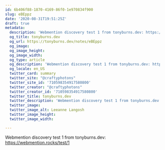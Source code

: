 ```yaml
---
id: 6b406f88-1870-4169-86f0-1e970834f900
slug: eBEppz
date: '2020-08-31T19:51:25Z'
draft: true
metadata:
  description: 'Webmention discovery test 1 from tonyburns.dev: https://webmention.rocks/test/1 '
  og_title: tonyburns.dev
  og_url: https://tonyburns.dev/notes/eBEppz
  og_image: 
  og_image_height: 
  og_image_width: 
  og_type: article
  og_description: 'Webmention discovery test 1 from tonyburns.dev: https://webmention.rocks/test/1 '
  og_locale: en_US
  twitter_card: summary
  twitter_site: "@craftyphotons"
  twitter_site_id: '710598354917580800'
  twitter_creator: "@craftyphotons"
  twitter_creator_id: '710598354917580800'
  twitter_title: tonyburns.dev
  twitter_description: 'Webmention discovery test 1 from tonyburns.dev: https://webmention.rocks/test/1 '
  twitter_image: 
  twitter_image_alt: Leeanne Langosh
  twitter_image_height: 
  twitter_image_width: 

---
```


Webmention discovery test 1 from tonyburns.dev: https://webmention.rocks/test/1
